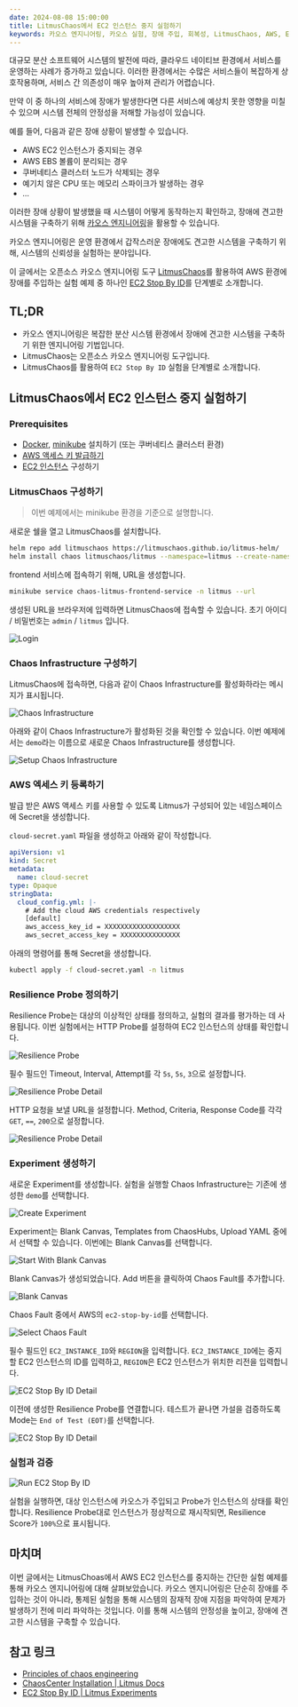 ```yaml
---
date: 2024-08-08 15:00:00
title: LitmusChaos에서 EC2 인스턴스 중지 실험하기
keywords: 카오스 엔지니어링, 카오스 실험, 장애 주입, 회복성, LitmusChaos, AWS, EC2, EC2 Stop, AWS fault injection
---
```


대규모 분산 소프트웨어 시스템의 발전에 따라, 클라우드 네이티브 환경에서 서비스를 운영하는 사례가 증가하고 있습니다.
이러한 환경에서는 수많은 서비스들이 복잡하게 상호작용하며, 서비스 간 의존성이 매우 높아져 관리가 어렵습니다.

만약 이 중 하나의 서비스에 장애가 발생한다면 다른 서비스에 예상치 못한 영향을 미칠 수 있으며 시스템 전체의 안정성을 저해할 가능성이 있습니다.

예를 들어, 다음과 같은 장애 상황이 발생할 수 있습니다.

- AWS EC2 인스턴스가 중지되는 경우
- AWS EBS 볼륨이 분리되는 경우
- 쿠버네티스 클러스터 노드가 삭제되는 경우
- 예기치 않은 CPU 또는 메모리 스파이크가 발생하는 경우
- ...

이러한 장애 상황이 발생했을 때 시스템이 어떻게 동작하는지 확인하고, 장애에 견고한 시스템을 구축하기 위해 [카오스 엔지니어링](https://principlesofchaos.org/)을 활용할 수 있습니다.

카오스 엔지니어링은 운영 환경에서 갑작스러운 장애에도 견고한 시스템을 구축하기 위해, 시스템의 신뢰성을 실험하는 분야입니다.

이 글에서는 오픈소스 카오스 엔지니어링 도구 [LitmusChaos](https://litmuschaos.io)를 활용하여 AWS 환경에 장애를 주입하는 실험 예제 중 하나인 [EC2 Stop By ID](https://litmuschaos.github.io/litmus/experiments/categories/aws/ec2-stop-by-id/)를 단계별로 소개합니다.

## TL;DR

- 카오스 엔지니어링은 복잡한 분산 시스템 환경에서 장애에 견고한 시스템을 구축하기 위한 엔지니어링 기법입니다.
- LitmusChaos는 오픈소스 카오스 엔지니어링 도구입니다.
- LitmusChaos를 활용하여 `EC2 Stop By ID` 실험을 단계별로 소개합니다.

## LitmusChaos에서 EC2 인스턴스 중지 실험하기

### Prerequisites

- [Docker](https://docs.docker.com/engine/install/), [minikube](https://minikube.sigs.k8s.io/docs/start/?arch=%2Fmacos%2Fx86-64%2Fstable%2Fbinary+download) 설치하기 (또는 쿠버네티스 클러스터 환경)
- [AWS 액세스 키 발급하기](https://docs.aws.amazon.com/ko_kr/IAM/latest/UserGuide/id_credentials_access-keys.html)
- [EC2 인스턴스](https://docs.aws.amazon.com/en_us/ec2/) 구성하기

### LitmusChaos 구성하기

> 이번 예제에서는 minikube 환경을 기준으로 설명합니다.

새로운 쉘을 열고 LitmusChaos를 설치합니다.

```bash
helm repo add litmuschaos https://litmuschaos.github.io/litmus-helm/
helm install chaos litmuschaos/litmus --namespace=litmus --create-namespace --set portal.frontend.service.type=NodePort
```

frontend 서비스에 접속하기 위해, URL을 생성합니다.

```bash
minikube service chaos-litmus-frontend-service -n litmus --url
```

생성된 URL을 브라우저에 입력하면 LitmusChaos에 접속할 수 있습니다.
초기 아이디 / 비밀번호는 `admin` / `litmus` 입니다.

![Login](./login.png "LitmusChaos 로그인하기")

### Chaos Infrastructure 구성하기

LitmusChaos에 접속하면, 다음과 같이 Chaos Infrastructure를 활성화하라는 메시지가 표시됩니다.

![Chaos Infrastructure](./chaos-infrastructure.png "Chaos Infrastructure 활성화하기")

아래와 같이 Chaos Infrastructure가 활성화된 것을 확인할 수 있습니다.
이번 예제에서는 `demo`라는 이름으로 새로운 Chaos Infrastructure를 생성합니다.

![Setup Chaos Infrastructure](./setup-chaos-infrastructure.png "Chaos Infrastructure 설정하기")

### AWS 엑세스 키 등록하기

발급 받은 AWS 액세스 키를 사용할 수 있도록 Litmus가 구성되어 있는 네임스페이스에 Secret을 생성합니다.

`cloud-secret.yaml` 파일을 생성하고 아래와 같이 작성합니다.

```yaml
apiVersion: v1
kind: Secret
metadata:
  name: cloud-secret
type: Opaque
stringData:
  cloud_config.yml: |-
    # Add the cloud AWS credentials respectively
    [default]
    aws_access_key_id = XXXXXXXXXXXXXXXXXXX
    aws_secret_access_key = XXXXXXXXXXXXXXX
```

아래의 명령어를 통해 Secret을 생성합니다.

```bash
kubectl apply -f cloud-secret.yaml -n litmus
```

### Resilience Probe 정의하기

Resilience Probe는 대상의 이상적인 상태를 정의하고, 실험의 결과를 평가하는 데 사용됩니다.
이번 실험에서는 HTTP Probe를 설정하여 EC2 인스턴스의 상태를 확인합니다.

![Resilience Probe](./resilience-probe.png "Resilience Probe Type 선택하기")

필수 필드인 Timeout, Interval, Attempt를 각 `5s`, `5s`, `3`으로 설정합니다.

![Resilience Probe Detail](./resilience-probe-detail1.png "Timeout, Interval, Attempt 설정하기")

HTTP 요청을 보낼 URL을 설정합니다. Method, Criteria, Response Code를 각각 `GET`, `==`, `200`으로 설정합니다.

![Resilience Probe Detail](./resilience-probe-detail2.png "HTTP 요청을 보낼 URL 설정하기")

### Experiment 생성하기

새로운 Experiment를 생성합니다.
실험을 실행할 Chaos Infrastructure는 기존에 생성한 `demo`를 선택합니다.

![Create Experiment](./create-experiment.png "Experiment 생성하기")

Experiment는 Blank Canvas, Templates from ChaosHubs, Upload YAML 중에서 선택할 수 있습니다.
이번에는 Blank Canvas를 선택합니다.

![Start With Blank Canvas](./start-with-blank-canvas.png "Blank Canvas 선택하기")

Blank Canvas가 생성되었습니다. Add 버튼을 클릭하여 Chaos Fault를 추가합니다.

![Blank Canvas](./blank-canvas.png "Blank Canvas")

Chaos Fault 중에서 AWS의 `ec2-stop-by-id`를 선택합니다.

![Select Chaos Fault](./select-chaos-fault.png "ec2-stop-by-id 선택하기")

필수 필드인 `EC2_INSTANCE_ID`와 `REGION`을 입력합니다.
`EC2_INSTANCE_ID`에는 중지할 EC2 인스턴스의 ID를 입력하고, `REGION`은 EC2 인스턴스가 위치한 리전을 입력합니다.

![EC2 Stop By ID Detail](./ec2-stop-by-id-detail1.png "EC2_INSTANCE_ID와 REGION 설정하기")

이전에 생성한 Resilience Probe를 연결합니다. 테스트가 끝나면 가설을 검증하도록 Mode는 `End of Test (EOT)`를 선택합니다.

![EC2 Stop By ID Detail](./ec2-stop-by-id-detail2.png "Resilience Probe 연결하기")

### 실험과 검증

![Run EC2 Stop By ID](./run-ec2-stop-by-id-experiment.png "EC2 Stop By ID 실험 실행하기")

실험을 실행하면, 대상 인스턴스에 카오스가 주입되고 Probe가 인스턴스의 상태를 확인합니다.
Resilience Probe대로 인스턴스가 정상적으로 재시작되면, Resilience Score가 `100%`으로 표시됩니다.

## 마치며

이번 글에서는 LitmusChoas에서 AWS EC2 인스턴스를 중지하는 간단한 실험 예제를 통해 카오스 엔지니어링에 대해 살펴보았습니다.
카오스 엔지니어링은 단순히 장애를 주입하는 것이 아니라, 통제된 실험을 통해 시스템의 잠재적 장애 지점을 파악하여 문제가 발생하기 전에 미리 파악하는 것입니다.
이를 통해 시스템의 안정성을 높이고, 장애에 견고한 시스템을 구축할 수 있습니다.

## 참고 링크

- [Principles of chaos engineering](https://principlesofchaos.org)
- [ChaosCenter Installation | Litmus Docs](https://docs.litmuschaos.io/docs/getting-started/installation)
- [EC2 Stop By ID | Litmus Experiments](https://litmuschaos.github.io/litmus/experiments/categories/aws/ec2-stop-by-id/)
